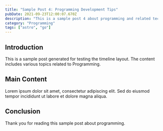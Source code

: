 ```yaml
---
title: "Sample Post 4: Programming Development Tips"
pubDate: 2021-09-23T12:00:07.670Z
description: "This is a sample post 4 about programming and related technologies. Learn about best practices and modern development techniques."
category: "Programming"
tags: ["astro", "go"]
---
```


## Introduction

This is a sample post generated for testing the timeline layout. The content includes various topics related to Programming.

## Main Content

Lorem ipsum dolor sit amet, consectetur adipiscing elit. Sed do eiusmod tempor incididunt ut labore et dolore magna aliqua.

## Conclusion

Thank you for reading this sample post about programming.
